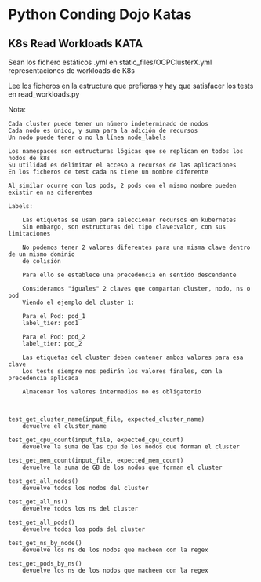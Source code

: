 # Python Conding Dojo Katas

## K8s Read Workloads KATA

Sean los fichero estáticos .yml en static_files/OCPClusterX.yml representaciones de workloads 
de K8s

Lee los ficheros en la estructura que prefieras y hay que satisfacer los tests en read_workloads.py

Nota:

    Cada cluster puede tener un número indeterminado de nodos
    Cada nodo es único, y suma para la adición de recursos
    Un nodo puede tener o no la línea node_labels

    Los namespaces son estructuras lógicas que se replican en todos los nodos de k8s
    Su utilidad es delimitar el acceso a recursos de las aplicaciones
    En los ficheros de test cada ns tiene un nombre diferente

    Al similar ocurre con los pods, 2 pods con el mismo nombre pueden existir en ns diferentes

    Labels:

        Las etiquetas se usan para seleccionar recursos en kubernetes
        Sin embargo, son estructuras del tipo clave:valor, con sus limitaciones

        No podemos tener 2 valores diferentes para una misma clave dentro de un mismo dominio 
        de colisión

        Para ello se establece una precedencia en sentido descendente

        Consideramos "iguales" 2 claves que compartan cluster, nodo, ns o pod
        Viendo el ejemplo del cluster 1:

        Para el Pod: pod_1
        label_tier: pod1

        Para el Pod: pod_2
        label_tier: pod_2

        Las etiquetas del cluster deben contener ambos valores para esa clave
        Los tests siempre nos pedirán los valores finales, con la precedencia aplicada

        Almacenar los valores intermedios no es obligatorio



    test_get_cluster_name(input_file, expected_cluster_name)
        devuelve el cluster_name
    
    test_get_cpu_count(input_file, expected_cpu_count)
        devuelve la suma de las cpu de los nodos que forman el cluster

    test_get_mem_count(input_file, expected_mem_count)
        devuelve la suma de GB de los nodos que forman el cluster

    test_get_all_nodes()
        devuelve todos los nodos del cluster

    test_get_all_ns()
        devuelve todos los ns del cluster

    test_get_all_pods()
        devuelve todos los pods del cluster        

    test_get_ns_by_node()
        devuelve los ns de los nodos que macheen con la regex 

    test_get_pods_by_ns()
        devuelve los ns de los nodos que macheen con la regex
